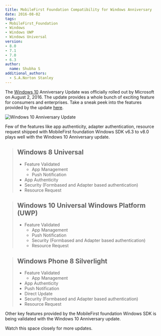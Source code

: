 ```yaml
---
title: MobileFirst Foundation Compatibility for Windows Anniversary
date: 2016-08-02
tags:
- MobileFirst_Foundation
- Windows
- Windows UWP
- Windows Universal
version:
- 8.0
- 7.1
- 7.0
- 6.3
author:
  name: Shubha S
additional_authors:
  - S.A.Norton Stanley
---
```

The [Windows 10](https://www.microsoft.com/en-in/windows/features) Anniversary Update was officially rolled out by Microsoft on August 2, 2016. The update provides a whole bunch of exciting feature for consumers and enterprises. Take a sneak peek into the features provided by the update [here](http://news.microsoft.com/2016/06/28/microsoft-announces-windows-10-anniversary-update-available-aug-2/#sm.000007llib5avxewlu87bau70wmyu).

![Windows 10 Anniversary Update]({{site.baseurl}}/assets/blog/2016-08-02-mobilefirst-foundation-compatibility-for-windows-anniversary/windowsmfpcompatibility.png)


Few of the features like app authenticity, adapter authentication, resource request shipped with MobileFirst foundation Windows SDK v6.3 to v8.0 plays well with the Windows 10 Anniversary update. 

> Windows 8 Universal
> -
> * Feature Validated 
> 	* App Management
> 	* Push Notification
>  * App Authenticity
> 	* Security (Formbased and Adapter based authentication)
> 	* Resource Request 


> Windows 10 Universal Windows Platform (UWP)
> -
> * Feature Validated 
> 	* App Management
> 	* Push Notification
> 	* Security (Formbased and Adapter based authentication)
> 	* Resource Request 
> 


> Windows Phone 8 Silverlight
> -
> * Feature Validated 
> 	* App Management
>  * App Authenticity
>  * Push Notification
>  * Direct Update
> 	* Security (Formbased and Adapter based authentication)
> 	* Resource Request 

Other key features provided by the MobileFirst foundation Windows SDK is being validated with the Windows 10 Anniversary update.


Watch this space closely for more updates.